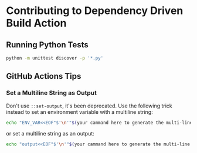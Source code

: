 # Contributing to Dependency Driven Build Action

## Running Python Tests

```bash
python -m unittest discover -p '*.py'
```

## GitHub Actions Tips

### Set a Multiline String as Output

Don't use `::set-output`, it's been deprecated. Use the following trick instead to set an environment variable with a multiline string:

```bash
echo "ENV_VAR<<EOF"$'\n'"$(your cammand here to generate the multi-line string)"$'\n'"EOF" >> $GITHUB_ENV
```

or set a multiline string as an output:

```bash
echo "output<<EOF"$'\n'"$(your cammand here to generate the multi-line string)"$'\n'"EOF" >> $GITHUB_OUTPUT
```
